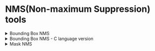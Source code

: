 # NMS(Non-maximum Suppression) tools


<details>
  <summary>Bounding Box NMS</summary>
- Refer to ./bbox-nms/nms.py
</details>

<details>
  <summary>Bounding Box NMS - C language version</summary>

## Bounding Box NMS - C language version
### Benchmark (Single Batch / s)

- Each Single-Batch-Data have 2000 bounding boxes
- Each test run 1000 times to obtain results

- Speed(ms) : including: preprocessing, nms
- W/O processing (ms): only including: nms

| Algo / Paramters | Python    | C             | C                   | Batch Pallel C | Batch Pallel C      |
|------------------|-----------|---------------|---------------------|----------------|---------------------|
|  Batch Num    |  Speed(ms)|  Speed(ms)    |  W/O processing (ms)|  Speed(ms)     |  W/O processing (ms)|
|  1               | 0.611     |   **0.258**   |  0.211              |  0.834         |  0.735              |
|  10              | 0.610     |   **0.256**   |  0.211              |  0.343         |  0.175              |
|  100             | 0.603     |   **0.260**   |  0.214              |  0.354         |  0.094              |

### Usage: Refer to batch_parallel_nms.py

```Python 
num_classes = 80
score_thr = 0.5
nms_thr = 0.5

batched_bboxes = [np.ones((2000, 4)), np.ones((123, 4)), np.ones((321, 4)), ...]
batched_scores = [np.ones((2000, num_classes)), np.ones((123, num_classes)), np.ones((321, num_classes)), ...]

nms_c = Batch_Parallel_Nms()

# NMS
for boxes, scores in zip(batched_bboxes, batched_scores):
            indices_to_keep, nms_out_cls = nms_c.nms(boxes, scores, score_thr, nms_thr)

# BATCH PARALLEL
indices_to_keep, nms_out_cls = nms_c.batch_parallel_nms(batched_bboxes, batched_scores, score_thr, nms_thr)
```

### If there is any modified
```bash
gcc -O3 -msse2 -mfpmath=sse -ftree-vectorizer-verbose=5 -fopenmp -fPIC -shared -o c/compiled/batch_parallel_nms.so c/batch_parallel_nms.c 
```
</details>

<details>
  <summary>Mask NMS</summary>

### Mutli class mask NMS (class-aware)

- Class-unaware: a proposal can belong to mutiple single class

- inputs:
    - masks: NDArray (num_masks, W, H) (type: Boolean)
    - scores: NDArray (num_masks, num_classes) in [0, 1] 
    - score_thr: float (score threshold of bounding box)
    - nms_thr: float (intersection threshold of mask)
- output:
    - [NDArray of indices to keep, NDArray of class id]

```
pip install numba
pip install numpy
```

</details>
